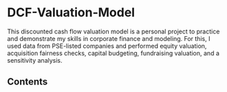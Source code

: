 # DCF-Valuation-Model
This discounted cash flow valuation model is a personal project to practice and demonstrate my skills in corporate finance and modeling. For this, I used data from PSE-listed companies and performed equity valuation, acquisition fairness checks, capital budgeting, fundraising valuation, and a sensitivity analysis. 
## Contents
